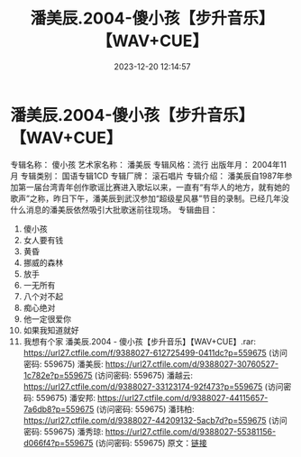﻿---
title: 潘美辰.2004-傻小孩【步升音乐】【WAV+CUE】
date: 2023-12-20 12:14:57
categories: WAV车载音乐、镜像
tags: 华语中文
---
# 潘美辰.2004-傻小孩【步升音乐】【WAV+CUE】

专辑名称： 傻小孩
艺术家名称： 潘美辰
专辑风格：流行
出版年月： 2004年11月
专辑类别： 国语专辑1CD
专辑厂牌： 滚石唱片
专辑介绍：
潘美辰自1987年参加第一届台湾青年创作歌谣比赛进入歌坛以来，一直有“有华人的地方，就有她的歌声”之称，昨日下午，潘美辰到武汉参加“超级星风暴”节目的录制。已经几年没什么消息的潘美辰依然吸引大批歌迷前往现场。
专辑曲目：
01. 傻小孩
02. 女人要有钱
03. 黄昏
04. 挪威的森林
05. 放手
06. 一无所有
07. 八个对不起
08. 痴心绝对
09. 他一定很爱你
10. 如果我知道就好
11. 我想有个家
潘美辰.2004 - 傻小孩【步升音乐】【WAV+CUE】.rar: https://url27.ctfile.com/f/9388027-612725499-0411dc?p=559675
(访问密码: 559675)
潘美辰: https://url27.ctfile.com/d/9388027-30760527-1c782e?p=559675
(访问密码: 559675)
潘越云: https://url27.ctfile.com/d/9388027-33123174-92f473?p=559675
(访问密码: 559675)
潘安邦: https://url27.ctfile.com/d/9388027-44115657-7a6db8?p=559675
(访问密码: 559675)
潘玮柏: https://url27.ctfile.com/d/9388027-44209132-5acb7d?p=559675
(访问密码: 559675)
潘秀琼: https://url27.ctfile.com/d/9388027-55381156-d066f4?p=559675
(访问密码: 559675)
原文：[链接](https://blog.sina.com.cn/s/blog_1647c7e76010313y4.html)